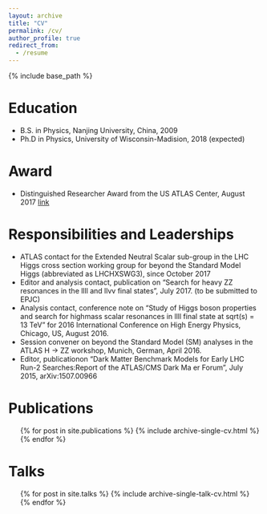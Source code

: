 ```yaml
---
layout: archive
title: "CV"
permalink: /cv/
author_profile: true
redirect_from:
  - /resume
---
```


{% include base_path %}

Education
======
* B.S. in Physics, Nanjing University, China, 2009
* Ph.D in Physics, University of Wisconsin-Madision, 2018 (expected)

Award
======
* Distinguished Researcher Award from the US ATLAS Center, August 2017 [link](http://www.usatlas.bnl.gov/programoffice/scholars.php)

Responsibilities and Leaderships
======
* ATLAS contact for the Extended Neutral Scalar sub-group in the LHC Higgs cross section working group for beyond the Standard Model Higgs (abbreviated as LHCHXSWG3), since October 2017
* Editor and analysis contact, publication on “Search for heavy ZZ resonances in the llll and llvv final states”, July 2017. (to be submitted to EPJC)
* Analysis contact, conference note on “Study of Higgs boson properties and search for highmass scalar resonances in llll final state at sqrt(s) = 13 TeV” for 2016 International Conference on High Energy Physics, Chicago, US, August 2016.
* Session convener on beyond the Standard Model (SM) analyses in the ATLAS H &rarr; ZZ workshop, Munich, German, April 2016.
* Editor, publicationon “Dark Matter Benchmark Models for Early LHC Run-2 Searches:Report of the ATLAS/CMS Dark Ma er Forum”, July 2015, arXiv:1507.00966

Publications
======
  <ol>
{% for post in site.publications %}
    {% include archive-single-cv.html %}
{% endfor %}
  </ol>
  
Talks
======
  <ul>{% for post in site.talks %}
    {% include archive-single-talk-cv.html %}
  {% endfor %}</ul>
